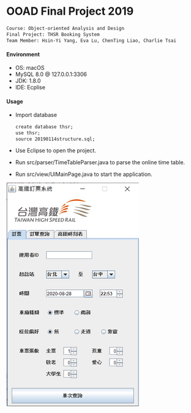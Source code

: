 # OOAD Final Project 2019

    Course: Object-oriented Analysis and Design
    Final Project: THSR Booking System
    Team Member: Hsin-Yi Yang, Eva Lu, ChenTing Liao, Charlie Tsai

#### Environment

* OS: macOS
* MySQL 8.0 @ 127.0.0.1:3306
* JDK: 1.8.0
* IDE: Ecplise

#### Usage

* Import database

  ```mysql
  create database thsr;
  use thsr;
  source 20190114structure.sql;
  ```

* Use Eclipse to open the project.

* Run src/parser/TimeTableParser.java to parse the online time table.

* Run src/view/UIMainPage.java to start the application.

![search](src/img/ui.png)

